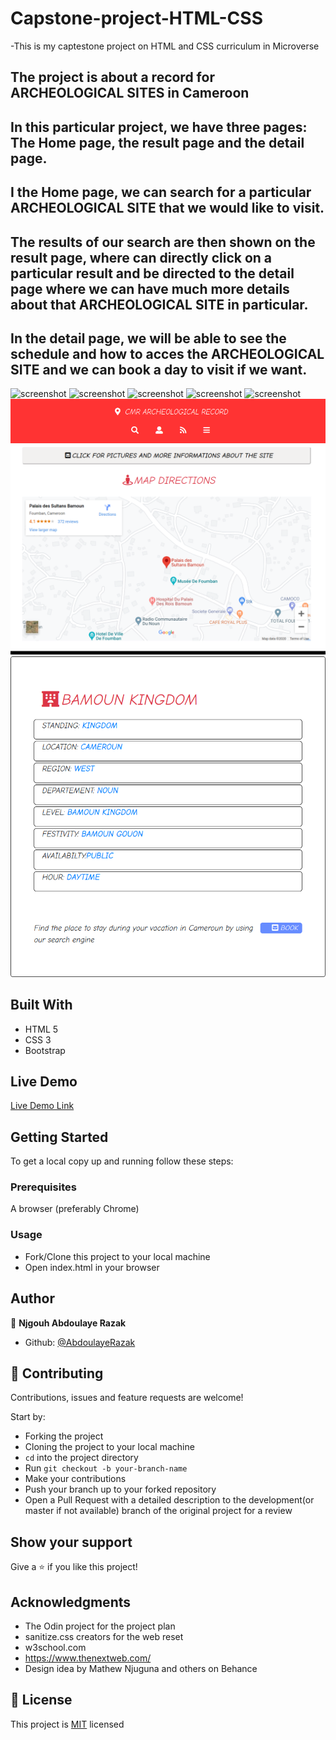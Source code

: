 # Capstone-project-HTML-CSS
-This is my captestone project on HTML and CSS curriculum in Microverse

## The project is about a record for ARCHEOLOGICAL SITES in Cameroon

## In this particular project, we have three pages: The Home page, the result page and the detail page.

## I the Home page, we can search for a particular ARCHEOLOGICAL SITE that we would like to visit.

## The results of our search  are then shown on the result page, where can directly click on a particular result and be directed to the detail page where we can have much more details about that ARCHEOLOGICAL SITE in particular.

## In the detail page, we will be able to see the schedule and how to acces the ARCHEOLOGICAL SITE and we can book a day to visit if we want.

![screenshot](./images/10.png)
![screenshot](./images/11.png)
![screenshot](./images/13.png)
![screenshot](./images/14.png)
![screenshot](./images/15.pg)
![screenshot](./images/66.png)
![screenshot](./images/20.png)
![screenshot](./images/18.png)
## Built With

- HTML 5
- CSS 3
- Bootstrap

## Live Demo

[Live Demo Link](https://abdoulaye-thespy.github.io/Capstone-project-HTML-CSS/)

## Getting Started

To get a local copy up and running follow these steps:

### Prerequisites

A browser (preferably Chrome)

### Usage

- Fork/Clone this project to your local machine
- Open index.html in your browser

## Author

👤 **Njgouh Abdoulaye Razak**

- Github: [@AbdoulayeRazak](https://github.com/Abdoulaye-Thepsy)

## 🤝 Contributing

Contributions, issues and feature requests are welcome!

Start by:

- Forking the project
- Cloning the project to your local machine
- `cd` into the project directory
- Run `git checkout -b your-branch-name`
- Make your contributions
- Push your branch up to your forked repository
- Open a Pull Request with a detailed description to the development(or master if not available) branch of the original project for a review

## Show your support

Give a ⭐️ if you like this project!

## Acknowledgments

- The Odin project for the project plan
- sanitize.css creators for the web reset
- w3school.com
- https://www.thenextweb.com/
- Design idea by Mathew Njuguna and others on Behance

## 📝 License

This project is [MIT](LICENSE.md) licensed
